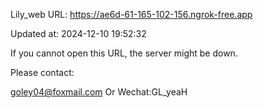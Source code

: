 Lily_web URL: https://ae6d-61-165-102-156.ngrok-free.app

Updated at: 2024-12-10 19:52:32

If you cannot open this URL, the server might be down.

Please contact: 

goley04@foxmail.com Or Wechat:GL_yeaH